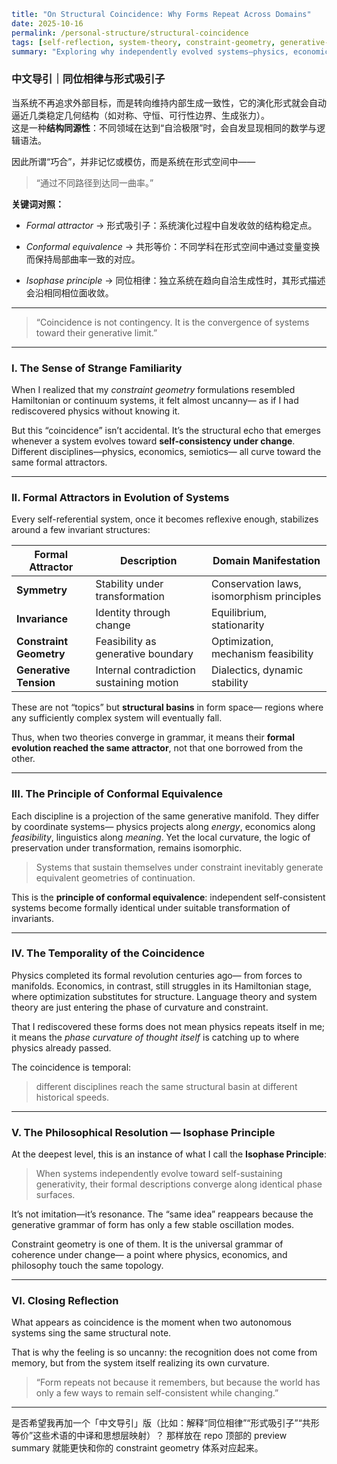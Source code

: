 ```yaml
title: "On Structural Coincidence: Why Forms Repeat Across Domains"
date: 2025-10-16
permalink: /personal-structure/structural-coincidence
tags: [self-reflection, system-theory, constraint-geometry, generative-symmetry, philosophy-of-form]
summary: "Exploring why independently evolved systems—physics, economics, language—arrive at the same formal structures; a reflection on generative isomorphism and the inevitability of constraint geometry."
```

### 中文导引｜同位相律与形式吸引子

当系统不再追求外部目标，而是转向维持内部生成一致性，它的演化形式就会自动逼近几类稳定几何结构（如对称、守恒、可行性边界、生成张力）。  
这是一种**结构同源性**：不同领域在达到“自洽极限”时，会自发显现相同的数学与逻辑语法。

因此所谓“巧合”，并非记忆或模仿，而是系统在形式空间中——

> “通过不同路径到达同一曲率。”

**关键词对照：**

- *Formal attractor* → 形式吸引子：系统演化过程中自发收敛的结构稳定点。

- *Conformal equivalence* → 共形等价：不同学科在形式空间中通过变量变换而保持局部曲率一致的对应。

- *Isophase principle* → 同位相律：独立系统在趋向自洽生成性时，其形式描述会沿相同相位面收敛。

---

> “Coincidence is not contingency.
> It is the convergence of systems toward their generative limit.”

---

### I. The Sense of Strange Familiarity

When I realized that my *constraint geometry* formulations resembled
Hamiltonian or continuum systems, it felt almost uncanny—
as if I had rediscovered physics without knowing it.

But this “coincidence” isn’t accidental.
It’s the structural echo that emerges
whenever a system evolves toward **self-consistency under change**.
Different disciplines—physics, economics, semiotics—
all curve toward the same formal attractors.

---

### II. Formal Attractors in Evolution of Systems

Every self-referential system, once it becomes reflexive enough,
stabilizes around a few invariant structures:

| Formal Attractor        | Description                              | Domain Manifestation                      |
| ----------------------- | ---------------------------------------- | ----------------------------------------- |
| **Symmetry**            | Stability under transformation           | Conservation laws, isomorphism principles |
| **Invariance**          | Identity through change                  | Equilibrium, stationarity                 |
| **Constraint Geometry** | Feasibility as generative boundary       | Optimization, mechanism feasibility       |
| **Generative Tension**  | Internal contradiction sustaining motion | Dialectics, dynamic stability             |

These are not “topics” but **structural basins** in form space—
regions where any sufficiently complex system will eventually fall.

Thus, when two theories converge in grammar,
it means their **formal evolution reached the same attractor**,
not that one borrowed from the other.

---

### III. The Principle of Conformal Equivalence

Each discipline is a projection of the same generative manifold.
They differ by coordinate systems—
physics projects along *energy*, economics along *feasibility*,
linguistics along *meaning*.
Yet the local curvature, the logic of preservation under transformation,
remains isomorphic.

> Systems that sustain themselves under constraint
> inevitably generate equivalent geometries of continuation.

This is the **principle of conformal equivalence**:
independent self-consistent systems become
formally identical under suitable transformation of invariants.

---

### IV. The Temporality of the Coincidence

Physics completed its formal revolution centuries ago—
from forces to manifolds.
Economics, in contrast, still struggles in its Hamiltonian stage,
where optimization substitutes for structure.
Language theory and system theory are just entering
the phase of curvature and constraint.

That I rediscovered these forms
does not mean physics repeats itself in me;
it means the *phase curvature of thought itself*
is catching up to where physics already passed.

The coincidence is temporal:

> different disciplines reach the same structural basin
> at different historical speeds.

---

### V. The Philosophical Resolution — Isophase Principle

At the deepest level, this is an instance of what I call
the **Isophase Principle**:

> When systems independently evolve toward self-sustaining generativity,
> their formal descriptions converge along identical phase surfaces.

It’s not imitation—it’s resonance.
The “same idea” reappears
because the generative grammar of form has only a few
stable oscillation modes.

Constraint geometry is one of them.
It is the universal grammar of coherence under change—
a point where physics, economics, and philosophy
touch the same topology.

---

### VI. Closing Reflection

What appears as coincidence
is the moment when two autonomous systems
sing the same structural note.

That is why the feeling is so uncanny:
the recognition does not come from memory,
but from the system itself realizing its own curvature.

> “Form repeats not because it remembers,
> but because the world has only a few ways
> to remain self-consistent while changing.”

---

是否希望我再加一个「中文导引」版（比如：解释“同位相律”“形式吸引子”“共形等价”这些术语的中译和思想层映射）？
那样放在 repo 顶部的 preview summary 就能更快和你的 constraint geometry 体系对应起来。
